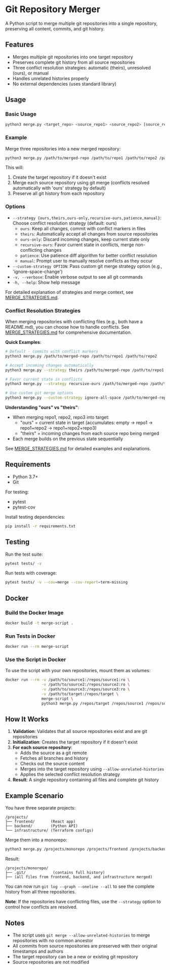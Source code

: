 # Git Repository Merger

A Python script to merge multiple git repositories into a single repository, preserving all content, commits, and git history.

## Features

- Merges multiple git repositories into one target repository
- Preserves complete git history from all source repositories
- Three conflict resolution strategies: automatic (theirs), unresolved (ours), or manual
- Handles unrelated histories properly
- No external dependencies (uses standard library)

## Usage

### Basic Usage

```bash
python3 merge.py <target_repo> <source_repo1> <source_repo2> [source_repo3 ...]
```

### Example

Merge three repositories into a new merged repository:

```bash
python3 merge.py /path/to/merged-repo /path/to/repo1 /path/to/repo2 /path/to/repo3
```

This will:
1. Create the target repository if it doesn't exist
2. Merge each source repository using git merge (conflicts resolved automatically with 'ours' strategy by default)
3. Preserve all git history from each repository

### Options

- `--strategy {ours,theirs,ours-only,recursive-ours,patience,manual}`: Choose conflict resolution strategy (default: ours)
  - `ours`: Keep all changes, commit with conflict markers in files
  - `theirs`: Automatically accept all changes from source repositories
  - `ours-only`: Discard incoming changes, keep current state only
  - `recursive-ours`: Favor current state in conflicts, merge non-conflicting changes
  - `patience`: Use patience diff algorithm for better conflict resolution
  - `manual`: Prompt user to manually resolve conflicts as they occur
- `--custom-strategy OPTION`: Pass custom git merge strategy option (e.g., 'ignore-space-change')
- `-v, --verbose`: Enable verbose output to see all git commands
- `-h, --help`: Show help message

For detailed explanation of strategies and merge context, see [MERGE_STRATEGIES.md](MERGE_STRATEGIES.md).

### Conflict Resolution Strategies

When merging repositories with conflicting files (e.g., both have a README.md), you can choose how to handle conflicts. See [MERGE_STRATEGIES.md](MERGE_STRATEGIES.md) for comprehensive documentation.

**Quick Examples**:

```bash
# Default - commits with conflict markers
python3 merge.py /path/to/merged-repo /path/to/repo1 /path/to/repo2

# Accept incoming changes automatically
python3 merge.py --strategy theirs /path/to/merged-repo /path/to/repo1 /path/to/repo2

# Favor current state in conflicts
python3 merge.py --strategy recursive-ours /path/to/merged-repo /path/to/repo1 /path/to/repo2

# Use custom git merge options
python3 merge.py --custom-strategy ignore-all-space /path/to/merged-repo /path/to/repo1 /path/to/repo2
```

**Understanding "ours" vs "theirs"**:
- When merging repo1, repo2, repo3 into target:
  - "ours" = current state in target (accumulates: empty → repo1 → repo1+repo2 → repo1+repo2+repo3)
  - "theirs" = incoming changes from each source repo being merged
- Each merge builds on the previous state sequentially

See [MERGE_STRATEGIES.md](MERGE_STRATEGIES.md) for detailed examples and explanations.

## Requirements

- Python 3.7+
- Git

For testing:
- pytest
- pytest-cov

Install testing dependencies:

```bash
pip install -r requirements.txt
```

## Testing

Run the test suite:

```bash
pytest tests/ -v
```

Run tests with coverage:

```bash
pytest tests/ -v --cov=merge --cov-report=term-missing
```

## Docker

### Build the Docker Image

```bash
docker build -t merge-script .
```

### Run Tests in Docker

```bash
docker run --rm merge-script
```

### Use the Script in Docker

To use the script with your own repositories, mount them as volumes:

```bash
docker run --rm -v /path/to/source1:/repos/source1:ro \
                -v /path/to/source2:/repos/source2:ro \
                -v /path/to/source3:/repos/source3:ro \
                -v /path/to/target:/repos/target \
                merge-script \
                python3 merge.py /repos/target /repos/source1 /repos/source2 /repos/source3
```

## How It Works

1. **Validation**: Validates that all source repositories exist and are git repositories
2. **Initialization**: Creates the target repository if it doesn't exist
3. **For each source repository**:
   - Adds the source as a git remote
   - Fetches all branches and history
   - Checks out the source content
   - Merges into the target repository using `--allow-unrelated-histories`
   - Applies the selected conflict resolution strategy
4. **Result**: A single repository containing all files and complete git history

## Example Scenario

You have three separate projects:

```
/projects/
├── frontend/       (React app)
├── backend/        (Python API)
└── infrastructure/ (Terraform configs)
```

Merge them into a monorepo:

```bash
python3 merge.py /projects/monorepo /projects/frontend /projects/backend /projects/infrastructure
```

Result:

```
/projects/monorepo/
├── .git/            (contains full history)
├── (all files from frontend, backend, and infrastructure merged)
```

You can now run `git log --graph --oneline --all` to see the complete history from all three repositories.

**Note**: If the repositories have conflicting files, use the `--strategy` option to control how conflicts are resolved.

## Notes

- The script uses `git merge --allow-unrelated-histories` to merge repositories with no common ancestor
- All commits from source repositories are preserved with their original timestamps and authors
- The target repository can be a new or existing git repository
- Source repositories are not modified
